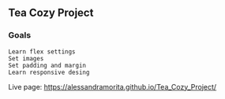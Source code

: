 ## Tea Cozy Project

### Goals
    Learn flex settings
    Set images
    Set padding and margin
    Learn responsive desing
       
Live page: https://alessandramorita.github.io/Tea_Cozy_Project/